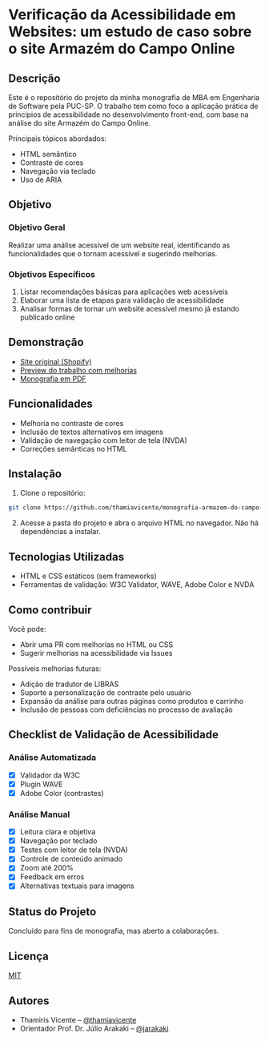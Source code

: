 # Verificação da Acessibilidade em Websites: um estudo de caso sobre o site Armazém do Campo Online

## Descrição

Este é o repositório do projeto da minha monografia de MBA em Engenharia de Software pela PUC-SP. O trabalho tem como foco a aplicação prática de princípios de acessibilidade no desenvolvimento front-end, com base na análise do site Armazém do Campo Online.

Principais tópicos abordados:

* HTML semântico
* Contraste de cores
* Navegação via teclado
* Uso de ARIA

## Objetivo

### Objetivo Geral

Realizar uma análise acessível de um website real, identificando as funcionalidades que o tornam acessível e sugerindo melhorias.

### Objetivos Específicos

1. Listar recomendações básicas para aplicações web acessíveis
2. Elaborar uma lista de etapas para validação de acessibilidade
3. Analisar formas de tornar um website acessível mesmo já estando publicado online

## Demonstração

* [Site original (Shopify)](https://armazemdocampo.shop/)
* [Preview do trabalho com melhorias](https://thamiavicente.github.io/monografia-armazem-do-campo-a11y/src/Armaz%C3%A9m%20do%20Campo%20On-Line%20%E2%80%93%20Armazem%20do%20Campo%20On-Line.html)
* [Monografia em PDF](https://www.linkedin.com/in/thamiavicente/overlay/1747048367126/single-media-viewer/?profileId=ACoAAAayMlUB4-lXdoTeRv-Wq64sy6TkCZ6UMBE)

## Funcionalidades

* Melhoria no contraste de cores
* Inclusão de textos alternativos em imagens
* Validação de navegação com leitor de tela (NVDA)
* Correções semânticas no HTML

## Instalação

1. Clone o repositório:

```bash
git clone https://github.com/thamiavicente/monografia-armazem-do-campo-a11y.git
```

2. Acesse a pasta do projeto e abra o arquivo HTML no navegador. Não há dependências a instalar.

## Tecnologias Utilizadas

* HTML e CSS estáticos (sem frameworks)
* Ferramentas de validação: W3C Validator, WAVE, Adobe Color e NVDA

## Como contribuir

Você pode:

* Abrir uma PR com melhorias no HTML ou CSS
* Sugerir melhorias na acessibilidade via Issues

Possíveis melhorias futuras:

* Adição de tradutor de LIBRAS
* Suporte a personalização de contraste pelo usuário
* Expansão da análise para outras páginas como produtos e carrinho
* Inclusão de pessoas com deficiências no processo de avaliação

## Checklist de Validação de Acessibilidade

### Análise Automatizada

* [x] Validador da W3C
* [x] Plugin WAVE
* [x] Adobe Color (contrastes)

### Análise Manual

* [x] Leitura clara e objetiva
* [x] Navegação por teclado
* [x] Testes com leitor de tela (NVDA)
* [x] Controle de conteúdo animado
* [x] Zoom até 200%
* [x] Feedback em erros
* [x] Alternativas textuais para imagens

## Status do Projeto

Concluído para fins de monografia, mas aberto a colaborações.

## Licença

[MIT](LICENSE)

## Autores

* Thamiris Vicente – [@thamiavicente](https://www.linkedin.com/in/thamiavicente/)
* Orientador Prof. Dr. Júlio Arakaki – [@jarakaki](https://www.linkedin.com/in/jarakaki/)

